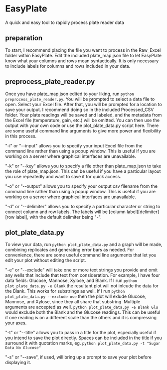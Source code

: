 # EasyPlate
A quick and easy tool to rapidly process plate reader data

## preparation

To start, I recommend placing the file you want to process in the Raw_Excel folder within EasyPlate. Edit the included plate_map.json file to let EasyPlate know what your columns and rows mean syntactically. It is only necessary to include labels for columns and rows included in your data.

## preprocess_plate_reader.py

Once you have plate_map.json edited to your liking, run `python preprocess_plate_reader.py`. You will be prompted to select a data file to open. Select your Excel file. After that, you will be prompted for a location to save your output. I recommend doing so in the included Processed_CSV folder. Your plate readings will be saved and labeled, and the metadata from the Excel file (temperature, gain, etc.) will be omitted. You can then use the output with your own code or use the plot_plate_data.py script here. There are some useful command line arguments to give more power and flexibility in this process.

"-i" or "--input" allows you to specify your input Excel file from the command line rather than using a popup window. This is useful if you are working on a server where graphical interfaces are unavailable.

"-k" or "--key" allows you to specify a file other than plate_map.json to take the role of plate_map.json. This can be useful if you have a particular layout you use repeatedly and want to save it for quick access.

"-o" or "--output" allows you to specify your output csv filename from the command line rather than using a popup window. This is useful if you are working on a server where graphical interfaces are unavailable.

"-d" or "--delimiter" allows you to specify a particular character or string to connect column and row labels. The labels will be [column label][delimiter][row label], with the default delimiter being "-".

## plot_plate_data.py

To view your data, run `python plot_plate_data.py` and a graph will be made, combining replicates and generating error bars as needed. For convenience, there are some useful command line arguments that let you edit your plot without editing the script. 

"-e" or "--exclude" will take one or more text strings you provide and omit any wells that include that text from consideration. For example, I have four data fields: Glucose, Mannose, Xylose, and Blank. If I run `python plot_plate_data.py -e Blank` the resultant plot will not inlcude the data for the Blank. This works for substrings as well. If I run `python plot_plate_data.py --exclude ose` then the plot will exlude Glucose, Mannose, and Xylose, since they all share that substring. Multiple arguments are accepted as well. `python plot_plate_data.py -e Blank Glu` would exclude both the Blank and the Glucose readings. This can be useful if one reading is on a different scale than the others and it is compressing your axes.

"-t" or "--title" allows you to pass in a title for the plot, especially useful if you intend to save the plot directly. Spaces can be included in the title if you surround it with quotation marks, eg. `python plot_plate_data.py -t "Sugar Data No Glucose"`

"-s" or "--save", if used, will bring up a prompt to save your plot before displaying it.